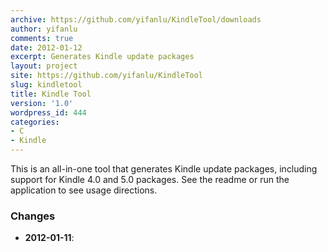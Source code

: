 ```yaml
---
archive: https://github.com/yifanlu/KindleTool/downloads
author: yifanlu
comments: true
date: 2012-01-12
excerpt: Generates Kindle update packages
layout: project
site: https://github.com/yifanlu/KindleTool
slug: kindletool
title: Kindle Tool
version: '1.0'
wordpress_id: 444
categories:
- C
- Kindle
---
```


This is an all-in-one tool that generates Kindle update packages, including support for Kindle 4.0 and 5.0 packages. See the readme or run the application to see usage directions.

### Changes

* **2012-01-11**: 

